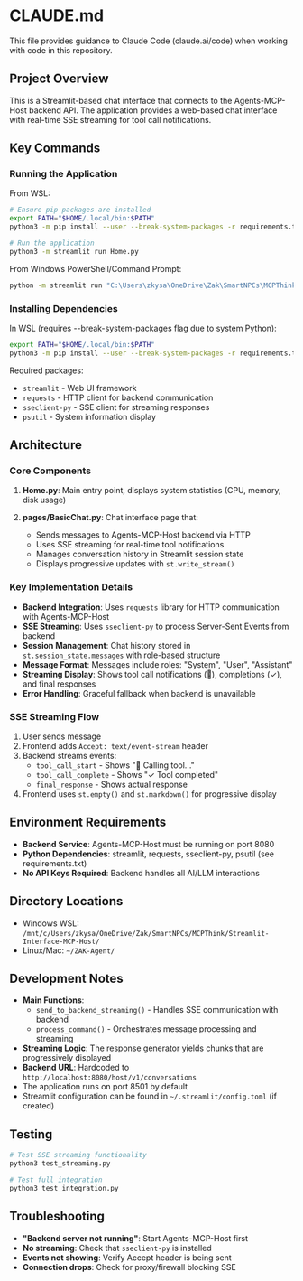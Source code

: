 # CLAUDE.md

This file provides guidance to Claude Code (claude.ai/code) when working with code in this repository.

## Project Overview

This is a Streamlit-based chat interface that connects to the Agents-MCP-Host backend API. The application provides a web-based chat interface with real-time SSE streaming for tool call notifications.

## Key Commands

### Running the Application

From WSL:
```bash
# Ensure pip packages are installed
export PATH="$HOME/.local/bin:$PATH"
python3 -m pip install --user --break-system-packages -r requirements.txt

# Run the application
python3 -m streamlit run Home.py
```

From Windows PowerShell/Command Prompt:
```bash
python -m streamlit run "C:\Users\zkysa\OneDrive\Zak\SmartNPCs\MCPThink\Streamlit-Interface-MCP-Host\Home.py"
```

### Installing Dependencies

In WSL (requires --break-system-packages flag due to system Python):
```bash
export PATH="$HOME/.local/bin:$PATH"
python3 -m pip install --user --break-system-packages -r requirements.txt
```

Required packages:
- `streamlit` - Web UI framework
- `requests` - HTTP client for backend communication
- `sseclient-py` - SSE client for streaming responses
- `psutil` - System information display

## Architecture

### Core Components

1. **Home.py**: Main entry point, displays system statistics (CPU, memory, disk usage)

2. **pages/BasicChat.py**: Chat interface page that:
   - Sends messages to Agents-MCP-Host backend via HTTP
   - Uses SSE streaming for real-time tool notifications
   - Manages conversation history in Streamlit session state
   - Displays progressive updates with `st.write_stream()`

### Key Implementation Details

- **Backend Integration**: Uses `requests` library for HTTP communication with Agents-MCP-Host
- **SSE Streaming**: Uses `sseclient-py` to process Server-Sent Events from backend
- **Session Management**: Chat history stored in `st.session_state.messages` with role-based structure
- **Message Format**: Messages include roles: "System", "User", "Assistant"
- **Streaming Display**: Shows tool call notifications (🔧), completions (✓), and final responses
- **Error Handling**: Graceful fallback when backend is unavailable

### SSE Streaming Flow

1. User sends message
2. Frontend adds `Accept: text/event-stream` header
3. Backend streams events:
   - `tool_call_start` - Shows "🔧 Calling tool..."
   - `tool_call_complete` - Shows "✓ Tool completed"
   - `final_response` - Shows actual response
4. Frontend uses `st.empty()` and `st.markdown()` for progressive display

## Environment Requirements

- **Backend Service**: Agents-MCP-Host must be running on port 8080
- **Python Dependencies**: streamlit, requests, sseclient-py, psutil (see requirements.txt)
- **No API Keys Required**: Backend handles all AI/LLM interactions

## Directory Locations

- Windows WSL: `/mnt/c/Users/zkysa/OneDrive/Zak/SmartNPCs/MCPThink/Streamlit-Interface-MCP-Host/`
- Linux/Mac: `~/ZAK-Agent/`

## Development Notes

- **Main Functions**:
  - `send_to_backend_streaming()` - Handles SSE communication with backend
  - `process_command()` - Orchestrates message processing and streaming
- **Streaming Logic**: The response generator yields chunks that are progressively displayed
- **Backend URL**: Hardcoded to `http://localhost:8080/host/v1/conversations`
- The application runs on port 8501 by default
- Streamlit configuration can be found in `~/.streamlit/config.toml` (if created)

## Testing

```bash
# Test SSE streaming functionality
python3 test_streaming.py

# Test full integration
python3 test_integration.py
```

## Troubleshooting

- **"Backend server not running"**: Start Agents-MCP-Host first
- **No streaming**: Check that `sseclient-py` is installed
- **Events not showing**: Verify Accept header is being sent
- **Connection drops**: Check for proxy/firewall blocking SSE